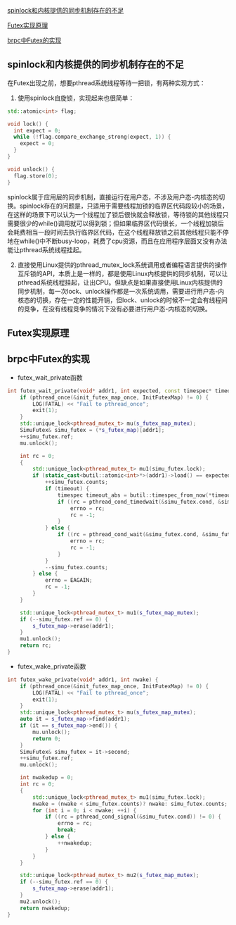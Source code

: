 [spinlock和内核提供的同步机制存在的不足](#spinlock和内核提供的同步机制存在的不足)

[Futex实现原理](#Futex实现原理)

[brpc中Futex的实现](#brpc中Futex的实现)

## spinlock和内核提供的同步机制存在的不足
在Futex出现之前，想要pthread系统线程等待一把锁，有两种实现方式：

1. 使用spinlock自旋锁，实现起来也很简单：

```c++
std::atomic<int> flag;

void lock() {
  int expect = 0;
  while (!flag.compare_exchange_strong(expect, 1)) {
    expect = 0;
  }
}

void unlock() {
  flag.store(0);
}
```

spinlock属于应用层的同步机制，直接运行在用户态，不涉及用户态-内核态的切换。spinlock存在的问题是，只适用于需要线程加锁的临界区代码段较小的场景，在这样的场景下可以认为一个线程加了锁后很快就会释放锁，等待锁的其他线程只需要很少的while()调用就可以得到锁；但如果临界区代码很长，一个线程加锁后会耗费相当一段时间去执行临界区代码，在这个线程释放锁之前其他线程只能不停地在while()中不断busy-loop，耗费了cpu资源，而且在应用程序层面又没有办法能让pthread系统线程挂起。

2. 直接使用Linux提供的pthread_mutex_lock系统调用或者编程语言提供的操作互斥锁的API，本质上是一样的，都是使用Linux内核提供的同步机制，可以让pthread系统线程挂起，让出CPU。但缺点是如果直接使用Linux内核提供的同步机制，每一次lock、unlock操作都是一次系统调用，需要进行用户态-内核态的切换，存在一定的性能开销，但lock、unlock的时候不一定会有线程间的竞争，在没有线程竞争的情况下没有必要进行用户态-内核态的切换。

## Futex实现原理

## brpc中Futex的实现

- futex_wait_private函数

```c++
int futex_wait_private(void* addr1, int expected, const timespec* timeout) {
    if (pthread_once(&init_futex_map_once, InitFutexMap) != 0) {
        LOG(FATAL) << "Fail to pthread_once";
        exit(1);
    }
    std::unique_lock<pthread_mutex_t> mu(s_futex_map_mutex);
    SimuFutex& simu_futex = (*s_futex_map)[addr1];
    ++simu_futex.ref;
    mu.unlock();

    int rc = 0;
    {
        std::unique_lock<pthread_mutex_t> mu1(simu_futex.lock);
        if (static_cast<butil::atomic<int>*>(addr1)->load() == expected) {
            ++simu_futex.counts;
            if (timeout) {
                timespec timeout_abs = butil::timespec_from_now(*timeout);
                if ((rc = pthread_cond_timedwait(&simu_futex.cond, &simu_futex.lock, &timeout_abs)) != 0) {
                    errno = rc;
                    rc = -1;
                }
            } else {
                if ((rc = pthread_cond_wait(&simu_futex.cond, &simu_futex.lock)) != 0) {
                    errno = rc;
                    rc = -1;
                }
            }
            --simu_futex.counts;
        } else {
            errno = EAGAIN;
            rc = -1;
        }
    }

    std::unique_lock<pthread_mutex_t> mu1(s_futex_map_mutex);
    if (--simu_futex.ref == 0) {
        s_futex_map->erase(addr1);
    }
    mu1.unlock();
    return rc;
}
```

- futex_wake_private函数

```c++
int futex_wake_private(void* addr1, int nwake) {
    if (pthread_once(&init_futex_map_once, InitFutexMap) != 0) {
        LOG(FATAL) << "Fail to pthread_once";
        exit(1);
    }
    std::unique_lock<pthread_mutex_t> mu(s_futex_map_mutex);
    auto it = s_futex_map->find(addr1);
    if (it == s_futex_map->end()) {
        mu.unlock();
        return 0;
    }
    SimuFutex& simu_futex = it->second;
    ++simu_futex.ref;
    mu.unlock();

    int nwakedup = 0;
    int rc = 0;
    {
        std::unique_lock<pthread_mutex_t> mu1(simu_futex.lock);
        nwake = (nwake < simu_futex.counts)? nwake: simu_futex.counts;
        for (int i = 0; i < nwake; ++i) {
            if ((rc = pthread_cond_signal(&simu_futex.cond)) != 0) {
                errno = rc;
                break;
            } else {
                ++nwakedup;
            }
        }
    }

    std::unique_lock<pthread_mutex_t> mu2(s_futex_map_mutex);
    if (--simu_futex.ref == 0) {
        s_futex_map->erase(addr1);
    }
    mu2.unlock();
    return nwakedup;
}
```
